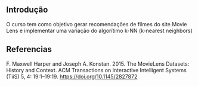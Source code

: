  ## Introdução

 O curso tem como objetivo gerar recomendações de filmes do site Movie Lens e implementar uma variação do algorítimo k-NN (k-nearest neighbors)

 ## Referencias

 F. Maxwell Harper and Joseph A. Konstan. 2015. The MovieLens Datasets: History and Context. ACM Transactions on Interactive Intelligent Systems (TiiS) 5, 4: 19:1–19:19. <https://doi.org/10.1145/2827872>